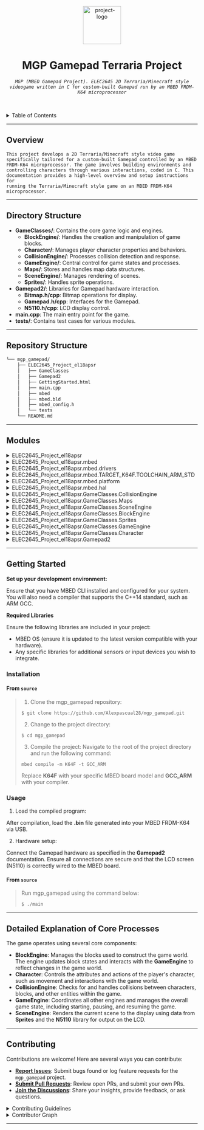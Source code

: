 <p align="center">
  <img src="https://www.svgrepo.com/show/302089/cube-3d.svg" width="100" alt="project-logo">
</p>
<p align="center">
    <h1 align="center">MGP Gamepad Terraria Project</h1>
</p>
<p align="center">
    <em><code>MGP (MBED Gamepad Project). ELEC2645 2D Terraria/Minecraft style videogame written in C for custom-built Gamepad run by an MBED FRDM-K64 microprocessor</code></em>
</p>

<br><!-- TABLE OF CONTENTS -->
<details>
  <summary>Table of Contents</summary><br>

- [ Overview](#-overview)
- [ Directory Structure](#directory-structure)
- [ Repository Structure](#repository-structure)
- [ Modules](#-modules)
- [ Getting Started](#-getting-started)
  - [ Installation](#-installation)
  - [ Usage](#-usage)
  - [ Tests](#-tests)
- [ Project Roadmap](#-project-roadmap)
- [ Contributing](#-contributing)
- [ License](#-license)
- [ Acknowledgments](#-acknowledgments)
</details>
<hr>

##  Overview

<code>This project develops a 2D Terraria/Minecraft style video game specifically tailored for a custom-built Gamepad controlled by an MBED FRDM-K64 microprocessor. The game involves building environments and controlling characters through various interactions, coded in C. This documentation provides a high-level overview and setup instructions for running the Terraria/Minecraft style game on an MBED FRDM-K64 microprocessor. </code>

---

##  Directory Structure

* **GameClasses/**: Contains the core game logic and engines.
   * **BlockEngine/**: Handles the creation and manipulation of game blocks.
   * **Character/**: Manages player character properties and behaviors.
   * **CollisionEngine/**: Processes collision detection and response.
   * **GameEngine/**: Central control for game states and processes.
   * **Maps/**: Stores and handles map data structures.
   * **SceneEngine/**: Manages rendering of scenes.
   * **Sprites/**: Handles sprite operations.
* **Gamepad2/**: Libraries for Gamepad hardware interaction.
   * **Bitmap.h/cpp**: Bitmap operations for display.
   * **Gamepad.h/cpp**: Interfaces for the Gamepad.
   * **N5110.h/cpp**: LCD display control.
* **main.cpp**: The main entry point for the game.
* **tests/**: Contains test cases for various modules.

---

##  Repository Structure

```sh
└── mgp_gamepad/
    ├── ELEC2645_Project_el18apsr
    │   ├── GameClasses
    │   ├── Gamepad2
    │   ├── GettingStarted.html
    │   ├── main.cpp
    │   ├── mbed
    │   ├── mbed.bld
    │   ├── mbed_config.h
    │   └── tests
    └── README.md
```

---

##  Modules

<details closed><summary>ELEC2645_Project_el18apsr</summary>

| File                                                                                                                              | Summary                         |
| ---                                                                                                                               | ---                             |
| [main.cpp](https://github.com/Alexpascual28/mgp_gamepad.git/blob/master/ELEC2645_Project_el18apsr/main.cpp)                       | <code>► INSERT-TEXT-HERE</code> |
| [mbed.bld](https://github.com/Alexpascual28/mgp_gamepad.git/blob/master/ELEC2645_Project_el18apsr/mbed.bld)                       | <code>► INSERT-TEXT-HERE</code> |
| [mbed_config.h](https://github.com/Alexpascual28/mgp_gamepad.git/blob/master/ELEC2645_Project_el18apsr/mbed_config.h)             | <code>► INSERT-TEXT-HERE</code> |
| [GettingStarted.html](https://github.com/Alexpascual28/mgp_gamepad.git/blob/master/ELEC2645_Project_el18apsr/GettingStarted.html) | <code>► INSERT-TEXT-HERE</code> |

</details>

<details closed><summary>ELEC2645_Project_el18apsr.mbed</summary>

| File                                                                                                                     | Summary                         |
| ---                                                                                                                      | ---                             |
| [mbed.h](https://github.com/Alexpascual28/mgp_gamepad.git/blob/master/ELEC2645_Project_el18apsr/mbed/mbed.h)             | <code>► INSERT-TEXT-HERE</code> |
| [targets.json](https://github.com/Alexpascual28/mgp_gamepad.git/blob/master/ELEC2645_Project_el18apsr/mbed/targets.json) | <code>► INSERT-TEXT-HERE</code> |

</details>

<details closed><summary>ELEC2645_Project_el18apsr.mbed.drivers</summary>

| File                                                                                                                                         | Summary                         |
| ---                                                                                                                                          | ---                             |
| [SerialWireOutput.h](https://github.com/Alexpascual28/mgp_gamepad.git/blob/master/ELEC2645_Project_el18apsr/mbed/drivers/SerialWireOutput.h) | <code>► INSERT-TEXT-HERE</code> |
| [DigitalInOut.h](https://github.com/Alexpascual28/mgp_gamepad.git/blob/master/ELEC2645_Project_el18apsr/mbed/drivers/DigitalInOut.h)         | <code>► INSERT-TEXT-HERE</code> |
| [LowPowerTimer.h](https://github.com/Alexpascual28/mgp_gamepad.git/blob/master/ELEC2645_Project_el18apsr/mbed/drivers/LowPowerTimer.h)       | <code>► INSERT-TEXT-HERE</code> |
| [BusIn.h](https://github.com/Alexpascual28/mgp_gamepad.git/blob/master/ELEC2645_Project_el18apsr/mbed/drivers/BusIn.h)                       | <code>► INSERT-TEXT-HERE</code> |
| [I2CSlave.h](https://github.com/Alexpascual28/mgp_gamepad.git/blob/master/ELEC2645_Project_el18apsr/mbed/drivers/I2CSlave.h)                 | <code>► INSERT-TEXT-HERE</code> |
| [DigitalIn.h](https://github.com/Alexpascual28/mgp_gamepad.git/blob/master/ELEC2645_Project_el18apsr/mbed/drivers/DigitalIn.h)               | <code>► INSERT-TEXT-HERE</code> |
| [PwmOut.h](https://github.com/Alexpascual28/mgp_gamepad.git/blob/master/ELEC2645_Project_el18apsr/mbed/drivers/PwmOut.h)                     | <code>► INSERT-TEXT-HERE</code> |
| [Ethernet.h](https://github.com/Alexpascual28/mgp_gamepad.git/blob/master/ELEC2645_Project_el18apsr/mbed/drivers/Ethernet.h)                 | <code>► INSERT-TEXT-HERE</code> |
| [InterruptManager.h](https://github.com/Alexpascual28/mgp_gamepad.git/blob/master/ELEC2645_Project_el18apsr/mbed/drivers/InterruptManager.h) | <code>► INSERT-TEXT-HERE</code> |
| [LowPowerTicker.h](https://github.com/Alexpascual28/mgp_gamepad.git/blob/master/ELEC2645_Project_el18apsr/mbed/drivers/LowPowerTicker.h)     | <code>► INSERT-TEXT-HERE</code> |
| [SerialBase.h](https://github.com/Alexpascual28/mgp_gamepad.git/blob/master/ELEC2645_Project_el18apsr/mbed/drivers/SerialBase.h)             | <code>► INSERT-TEXT-HERE</code> |
| [DigitalOut.h](https://github.com/Alexpascual28/mgp_gamepad.git/blob/master/ELEC2645_Project_el18apsr/mbed/drivers/DigitalOut.h)             | <code>► INSERT-TEXT-HERE</code> |
| [AnalogIn.h](https://github.com/Alexpascual28/mgp_gamepad.git/blob/master/ELEC2645_Project_el18apsr/mbed/drivers/AnalogIn.h)                 | <code>► INSERT-TEXT-HERE</code> |
| [PortOut.h](https://github.com/Alexpascual28/mgp_gamepad.git/blob/master/ELEC2645_Project_el18apsr/mbed/drivers/PortOut.h)                   | <code>► INSERT-TEXT-HERE</code> |
| [InterruptIn.h](https://github.com/Alexpascual28/mgp_gamepad.git/blob/master/ELEC2645_Project_el18apsr/mbed/drivers/InterruptIn.h)           | <code>► INSERT-TEXT-HERE</code> |
| [MbedCRC.h](https://github.com/Alexpascual28/mgp_gamepad.git/blob/master/ELEC2645_Project_el18apsr/mbed/drivers/MbedCRC.h)                   | <code>► INSERT-TEXT-HERE</code> |
| [PortInOut.h](https://github.com/Alexpascual28/mgp_gamepad.git/blob/master/ELEC2645_Project_el18apsr/mbed/drivers/PortInOut.h)               | <code>► INSERT-TEXT-HERE</code> |
| [UARTSerial.h](https://github.com/Alexpascual28/mgp_gamepad.git/blob/master/ELEC2645_Project_el18apsr/mbed/drivers/UARTSerial.h)             | <code>► INSERT-TEXT-HERE</code> |
| [LowPowerTimeout.h](https://github.com/Alexpascual28/mgp_gamepad.git/blob/master/ELEC2645_Project_el18apsr/mbed/drivers/LowPowerTimeout.h)   | <code>► INSERT-TEXT-HERE</code> |
| [SPI.h](https://github.com/Alexpascual28/mgp_gamepad.git/blob/master/ELEC2645_Project_el18apsr/mbed/drivers/SPI.h)                           | <code>► INSERT-TEXT-HERE</code> |
| [I2C.h](https://github.com/Alexpascual28/mgp_gamepad.git/blob/master/ELEC2645_Project_el18apsr/mbed/drivers/I2C.h)                           | <code>► INSERT-TEXT-HERE</code> |
| [QSPI.h](https://github.com/Alexpascual28/mgp_gamepad.git/blob/master/ELEC2645_Project_el18apsr/mbed/drivers/QSPI.h)                         | <code>► INSERT-TEXT-HERE</code> |
| [BusOut.h](https://github.com/Alexpascual28/mgp_gamepad.git/blob/master/ELEC2645_Project_el18apsr/mbed/drivers/BusOut.h)                     | <code>► INSERT-TEXT-HERE</code> |
| [SPISlave.h](https://github.com/Alexpascual28/mgp_gamepad.git/blob/master/ELEC2645_Project_el18apsr/mbed/drivers/SPISlave.h)                 | <code>► INSERT-TEXT-HERE</code> |
| [CAN.h](https://github.com/Alexpascual28/mgp_gamepad.git/blob/master/ELEC2645_Project_el18apsr/mbed/drivers/CAN.h)                           | <code>► INSERT-TEXT-HERE</code> |
| [Serial.h](https://github.com/Alexpascual28/mgp_gamepad.git/blob/master/ELEC2645_Project_el18apsr/mbed/drivers/Serial.h)                     | <code>► INSERT-TEXT-HERE</code> |
| [Timeout.h](https://github.com/Alexpascual28/mgp_gamepad.git/blob/master/ELEC2645_Project_el18apsr/mbed/drivers/Timeout.h)                   | <code>► INSERT-TEXT-HERE</code> |
| [Timer.h](https://github.com/Alexpascual28/mgp_gamepad.git/blob/master/ELEC2645_Project_el18apsr/mbed/drivers/Timer.h)                       | <code>► INSERT-TEXT-HERE</code> |
| [BusInOut.h](https://github.com/Alexpascual28/mgp_gamepad.git/blob/master/ELEC2645_Project_el18apsr/mbed/drivers/BusInOut.h)                 | <code>► INSERT-TEXT-HERE</code> |
| [TableCRC.h](https://github.com/Alexpascual28/mgp_gamepad.git/blob/master/ELEC2645_Project_el18apsr/mbed/drivers/TableCRC.h)                 | <code>► INSERT-TEXT-HERE</code> |
| [TimerEvent.h](https://github.com/Alexpascual28/mgp_gamepad.git/blob/master/ELEC2645_Project_el18apsr/mbed/drivers/TimerEvent.h)             | <code>► INSERT-TEXT-HERE</code> |
| [FlashIAP.h](https://github.com/Alexpascual28/mgp_gamepad.git/blob/master/ELEC2645_Project_el18apsr/mbed/drivers/FlashIAP.h)                 | <code>► INSERT-TEXT-HERE</code> |
| [AnalogOut.h](https://github.com/Alexpascual28/mgp_gamepad.git/blob/master/ELEC2645_Project_el18apsr/mbed/drivers/AnalogOut.h)               | <code>► INSERT-TEXT-HERE</code> |
| [PortIn.h](https://github.com/Alexpascual28/mgp_gamepad.git/blob/master/ELEC2645_Project_el18apsr/mbed/drivers/PortIn.h)                     | <code>► INSERT-TEXT-HERE</code> |
| [RawSerial.h](https://github.com/Alexpascual28/mgp_gamepad.git/blob/master/ELEC2645_Project_el18apsr/mbed/drivers/RawSerial.h)               | <code>► INSERT-TEXT-HERE</code> |
| [Ticker.h](https://github.com/Alexpascual28/mgp_gamepad.git/blob/master/ELEC2645_Project_el18apsr/mbed/drivers/Ticker.h)                     | <code>► INSERT-TEXT-HERE</code> |

</details>

<details closed><summary>ELEC2645_Project_el18apsr.mbed.TARGET_K64F.TOOLCHAIN_ARM_STD</summary>

| File                                                                                                                                                                               | Summary                         |
| ---                                                                                                                                                                                | ---                             |
| [fsl_sai.h](https://github.com/Alexpascual28/mgp_gamepad.git/blob/master/ELEC2645_Project_el18apsr/mbed/TARGET_K64F/TOOLCHAIN_ARM_STD/fsl_sai.h)                                   | <code>► INSERT-TEXT-HERE</code> |
| [fsl_edma.h](https://github.com/Alexpascual28/mgp_gamepad.git/blob/master/ELEC2645_Project_el18apsr/mbed/TARGET_K64F/TOOLCHAIN_ARM_STD/fsl_edma.h)                                 | <code>► INSERT-TEXT-HERE</code> |
| [dma_api_hal.h](https://github.com/Alexpascual28/mgp_gamepad.git/blob/master/ELEC2645_Project_el18apsr/mbed/TARGET_K64F/TOOLCHAIN_ARM_STD/dma_api_hal.h)                           | <code>► INSERT-TEXT-HERE</code> |
| [arm_math.h](https://github.com/Alexpascual28/mgp_gamepad.git/blob/master/ELEC2645_Project_el18apsr/mbed/TARGET_K64F/TOOLCHAIN_ARM_STD/arm_math.h)                                 | <code>► INSERT-TEXT-HERE</code> |
| [PeripheralPins.h](https://github.com/Alexpascual28/mgp_gamepad.git/blob/master/ELEC2645_Project_el18apsr/mbed/TARGET_K64F/TOOLCHAIN_ARM_STD/PeripheralPins.h)                     | <code>► INSERT-TEXT-HERE</code> |
| [core_armv8mbl.h](https://github.com/Alexpascual28/mgp_gamepad.git/blob/master/ELEC2645_Project_el18apsr/mbed/TARGET_K64F/TOOLCHAIN_ARM_STD/core_armv8mbl.h)                       | <code>► INSERT-TEXT-HERE</code> |
| [core_cm0.h](https://github.com/Alexpascual28/mgp_gamepad.git/blob/master/ELEC2645_Project_el18apsr/mbed/TARGET_K64F/TOOLCHAIN_ARM_STD/core_cm0.h)                                 | <code>► INSERT-TEXT-HERE</code> |
| [fsl_i2c.h](https://github.com/Alexpascual28/mgp_gamepad.git/blob/master/ELEC2645_Project_el18apsr/mbed/TARGET_K64F/TOOLCHAIN_ARM_STD/fsl_i2c.h)                                   | <code>► INSERT-TEXT-HERE</code> |
| [mbed_cmsis_conf.h](https://github.com/Alexpascual28/mgp_gamepad.git/blob/master/ELEC2645_Project_el18apsr/mbed/TARGET_K64F/TOOLCHAIN_ARM_STD/mbed_cmsis_conf.h)                   | <code>► INSERT-TEXT-HERE</code> |
| [fsl_enet.h](https://github.com/Alexpascual28/mgp_gamepad.git/blob/master/ELEC2645_Project_el18apsr/mbed/TARGET_K64F/TOOLCHAIN_ARM_STD/fsl_enet.h)                                 | <code>► INSERT-TEXT-HERE</code> |
| [PortNames.h](https://github.com/Alexpascual28/mgp_gamepad.git/blob/master/ELEC2645_Project_el18apsr/mbed/TARGET_K64F/TOOLCHAIN_ARM_STD/PortNames.h)                               | <code>► INSERT-TEXT-HERE</code> |
| [core_sc000.h](https://github.com/Alexpascual28/mgp_gamepad.git/blob/master/ELEC2645_Project_el18apsr/mbed/TARGET_K64F/TOOLCHAIN_ARM_STD/core_sc000.h)                             | <code>► INSERT-TEXT-HERE</code> |
| [fsl_llwu.h](https://github.com/Alexpascual28/mgp_gamepad.git/blob/master/ELEC2645_Project_el18apsr/mbed/TARGET_K64F/TOOLCHAIN_ARM_STD/fsl_llwu.h)                                 | <code>► INSERT-TEXT-HERE</code> |
| [fsl_flexcan.h](https://github.com/Alexpascual28/mgp_gamepad.git/blob/master/ELEC2645_Project_el18apsr/mbed/TARGET_K64F/TOOLCHAIN_ARM_STD/fsl_flexcan.h)                           | <code>► INSERT-TEXT-HERE</code> |
| [fsl_rcm.h](https://github.com/Alexpascual28/mgp_gamepad.git/blob/master/ELEC2645_Project_el18apsr/mbed/TARGET_K64F/TOOLCHAIN_ARM_STD/fsl_rcm.h)                                   | <code>► INSERT-TEXT-HERE</code> |
| [fsl_i2c_edma.h](https://github.com/Alexpascual28/mgp_gamepad.git/blob/master/ELEC2645_Project_el18apsr/mbed/TARGET_K64F/TOOLCHAIN_ARM_STD/fsl_i2c_edma.h)                         | <code>► INSERT-TEXT-HERE</code> |
| [core_sc300.h](https://github.com/Alexpascual28/mgp_gamepad.git/blob/master/ELEC2645_Project_el18apsr/mbed/TARGET_K64F/TOOLCHAIN_ARM_STD/core_sc300.h)                             | <code>► INSERT-TEXT-HERE</code> |
| [cmsis_compiler.h](https://github.com/Alexpascual28/mgp_gamepad.git/blob/master/ELEC2645_Project_el18apsr/mbed/TARGET_K64F/TOOLCHAIN_ARM_STD/cmsis_compiler.h)                     | <code>► INSERT-TEXT-HERE</code> |
| [fsl_dspi.h](https://github.com/Alexpascual28/mgp_gamepad.git/blob/master/ELEC2645_Project_el18apsr/mbed/TARGET_K64F/TOOLCHAIN_ARM_STD/fsl_dspi.h)                                 | <code>► INSERT-TEXT-HERE</code> |
| [fsl_device_registers.h](https://github.com/Alexpascual28/mgp_gamepad.git/blob/master/ELEC2645_Project_el18apsr/mbed/TARGET_K64F/TOOLCHAIN_ARM_STD/fsl_device_registers.h)         | <code>► INSERT-TEXT-HERE</code> |
| [fsl_pit.h](https://github.com/Alexpascual28/mgp_gamepad.git/blob/master/ELEC2645_Project_el18apsr/mbed/TARGET_K64F/TOOLCHAIN_ARM_STD/fsl_pit.h)                                   | <code>► INSERT-TEXT-HERE</code> |
| [cmsis_armcc.h](https://github.com/Alexpascual28/mgp_gamepad.git/blob/master/ELEC2645_Project_el18apsr/mbed/TARGET_K64F/TOOLCHAIN_ARM_STD/cmsis_armcc.h)                           | <code>► INSERT-TEXT-HERE</code> |
| [fsl_vref.h](https://github.com/Alexpascual28/mgp_gamepad.git/blob/master/ELEC2645_Project_el18apsr/mbed/TARGET_K64F/TOOLCHAIN_ARM_STD/fsl_vref.h)                                 | <code>► INSERT-TEXT-HERE</code> |
| [fsl_clock.h](https://github.com/Alexpascual28/mgp_gamepad.git/blob/master/ELEC2645_Project_el18apsr/mbed/TARGET_K64F/TOOLCHAIN_ARM_STD/fsl_clock.h)                               | <code>► INSERT-TEXT-HERE</code> |
| [fsl_sai_edma.h](https://github.com/Alexpascual28/mgp_gamepad.git/blob/master/ELEC2645_Project_el18apsr/mbed/TARGET_K64F/TOOLCHAIN_ARM_STD/fsl_sai_edma.h)                         | <code>► INSERT-TEXT-HERE</code> |
| [core_armv8mml.h](https://github.com/Alexpascual28/mgp_gamepad.git/blob/master/ELEC2645_Project_el18apsr/mbed/TARGET_K64F/TOOLCHAIN_ARM_STD/core_armv8mml.h)                       | <code>► INSERT-TEXT-HERE</code> |
| [fsl_cmp.h](https://github.com/Alexpascual28/mgp_gamepad.git/blob/master/ELEC2645_Project_el18apsr/mbed/TARGET_K64F/TOOLCHAIN_ARM_STD/fsl_cmp.h)                                   | <code>► INSERT-TEXT-HERE</code> |
| [device.h](https://github.com/Alexpascual28/mgp_gamepad.git/blob/master/ELEC2645_Project_el18apsr/mbed/TARGET_K64F/TOOLCHAIN_ARM_STD/device.h)                                     | <code>► INSERT-TEXT-HERE</code> |
| [mbed_lib.json](https://github.com/Alexpascual28/mgp_gamepad.git/blob/master/ELEC2645_Project_el18apsr/mbed/TARGET_K64F/TOOLCHAIN_ARM_STD/mbed_lib.json)                           | <code>► INSERT-TEXT-HERE</code> |
| [fsl_port.h](https://github.com/Alexpascual28/mgp_gamepad.git/blob/master/ELEC2645_Project_el18apsr/mbed/TARGET_K64F/TOOLCHAIN_ARM_STD/fsl_port.h)                                 | <code>► INSERT-TEXT-HERE</code> |
| [fsl_smc.h](https://github.com/Alexpascual28/mgp_gamepad.git/blob/master/ELEC2645_Project_el18apsr/mbed/TARGET_K64F/TOOLCHAIN_ARM_STD/fsl_smc.h)                                   | <code>► INSERT-TEXT-HERE</code> |
| [fsl_pmc.h](https://github.com/Alexpascual28/mgp_gamepad.git/blob/master/ELEC2645_Project_el18apsr/mbed/TARGET_K64F/TOOLCHAIN_ARM_STD/fsl_pmc.h)                                   | <code>► INSERT-TEXT-HERE</code> |
| [fsl_flash.h](https://github.com/Alexpascual28/mgp_gamepad.git/blob/master/ELEC2645_Project_el18apsr/mbed/TARGET_K64F/TOOLCHAIN_ARM_STD/fsl_flash.h)                               | <code>► INSERT-TEXT-HERE</code> |
| [fsl_sysmpu.h](https://github.com/Alexpascual28/mgp_gamepad.git/blob/master/ELEC2645_Project_el18apsr/mbed/TARGET_K64F/TOOLCHAIN_ARM_STD/fsl_sysmpu.h)                             | <code>► INSERT-TEXT-HERE</code> |
| [fsl_rnga.h](https://github.com/Alexpascual28/mgp_gamepad.git/blob/master/ELEC2645_Project_el18apsr/mbed/TARGET_K64F/TOOLCHAIN_ARM_STD/fsl_rnga.h)                                 | <code>► INSERT-TEXT-HERE</code> |
| [MK64F12.h](https://github.com/Alexpascual28/mgp_gamepad.git/blob/master/ELEC2645_Project_el18apsr/mbed/TARGET_K64F/TOOLCHAIN_ARM_STD/MK64F12.h)                                   | <code>► INSERT-TEXT-HERE</code> |
| [core_cm0plus.h](https://github.com/Alexpascual28/mgp_gamepad.git/blob/master/ELEC2645_Project_el18apsr/mbed/TARGET_K64F/TOOLCHAIN_ARM_STD/core_cm0plus.h)                         | <code>► INSERT-TEXT-HERE</code> |
| [core_cm3.h](https://github.com/Alexpascual28/mgp_gamepad.git/blob/master/ELEC2645_Project_el18apsr/mbed/TARGET_K64F/TOOLCHAIN_ARM_STD/core_cm3.h)                                 | <code>► INSERT-TEXT-HERE</code> |
| [fsl_lptmr.h](https://github.com/Alexpascual28/mgp_gamepad.git/blob/master/ELEC2645_Project_el18apsr/mbed/TARGET_K64F/TOOLCHAIN_ARM_STD/fsl_lptmr.h)                               | <code>► INSERT-TEXT-HERE</code> |
| [cmsis_gcc.h](https://github.com/Alexpascual28/mgp_gamepad.git/blob/master/ELEC2645_Project_el18apsr/mbed/TARGET_K64F/TOOLCHAIN_ARM_STD/cmsis_gcc.h)                               | <code>► INSERT-TEXT-HERE</code> |
| [cmsis_armclang.h](https://github.com/Alexpascual28/mgp_gamepad.git/blob/master/ELEC2645_Project_el18apsr/mbed/TARGET_K64F/TOOLCHAIN_ARM_STD/cmsis_armclang.h)                     | <code>► INSERT-TEXT-HERE</code> |
| [fsl_ftm.h](https://github.com/Alexpascual28/mgp_gamepad.git/blob/master/ELEC2645_Project_el18apsr/mbed/TARGET_K64F/TOOLCHAIN_ARM_STD/fsl_ftm.h)                                   | <code>► INSERT-TEXT-HERE</code> |
| [fsl_rtc.h](https://github.com/Alexpascual28/mgp_gamepad.git/blob/master/ELEC2645_Project_el18apsr/mbed/TARGET_K64F/TOOLCHAIN_ARM_STD/fsl_rtc.h)                                   | <code>► INSERT-TEXT-HERE</code> |
| [dma_reqs.h](https://github.com/Alexpascual28/mgp_gamepad.git/blob/master/ELEC2645_Project_el18apsr/mbed/TARGET_K64F/TOOLCHAIN_ARM_STD/dma_reqs.h)                                 | <code>► INSERT-TEXT-HERE</code> |
| [crc.h](https://github.com/Alexpascual28/mgp_gamepad.git/blob/master/ELEC2645_Project_el18apsr/mbed/TARGET_K64F/TOOLCHAIN_ARM_STD/crc.h)                                           | <code>► INSERT-TEXT-HERE</code> |
| [fsl_dspi_edma.h](https://github.com/Alexpascual28/mgp_gamepad.git/blob/master/ELEC2645_Project_el18apsr/mbed/TARGET_K64F/TOOLCHAIN_ARM_STD/fsl_dspi_edma.h)                       | <code>► INSERT-TEXT-HERE</code> |
| [MK64F12_features.h](https://github.com/Alexpascual28/mgp_gamepad.git/blob/master/ELEC2645_Project_el18apsr/mbed/TARGET_K64F/TOOLCHAIN_ARM_STD/MK64F12_features.h)                 | <code>► INSERT-TEXT-HERE</code> |
| [PinNames.h](https://github.com/Alexpascual28/mgp_gamepad.git/blob/master/ELEC2645_Project_el18apsr/mbed/TARGET_K64F/TOOLCHAIN_ARM_STD/PinNames.h)                                 | <code>► INSERT-TEXT-HERE</code> |
| [fsl_uart.h](https://github.com/Alexpascual28/mgp_gamepad.git/blob/master/ELEC2645_Project_el18apsr/mbed/TARGET_K64F/TOOLCHAIN_ARM_STD/fsl_uart.h)                                 | <code>► INSERT-TEXT-HERE</code> |
| [cmsis_version.h](https://github.com/Alexpascual28/mgp_gamepad.git/blob/master/ELEC2645_Project_el18apsr/mbed/TARGET_K64F/TOOLCHAIN_ARM_STD/cmsis_version.h)                       | <code>► INSERT-TEXT-HERE</code> |
| [RTE_Components.h](https://github.com/Alexpascual28/mgp_gamepad.git/blob/master/ELEC2645_Project_el18apsr/mbed/TARGET_K64F/TOOLCHAIN_ARM_STD/RTE_Components.h)                     | <code>► INSERT-TEXT-HERE</code> |
| [mpu_armv8.h](https://github.com/Alexpascual28/mgp_gamepad.git/blob/master/ELEC2645_Project_el18apsr/mbed/TARGET_K64F/TOOLCHAIN_ARM_STD/mpu_armv8.h)                               | <code>► INSERT-TEXT-HERE</code> |
| [fsl_sdhc.h](https://github.com/Alexpascual28/mgp_gamepad.git/blob/master/ELEC2645_Project_el18apsr/mbed/TARGET_K64F/TOOLCHAIN_ARM_STD/fsl_sdhc.h)                                 | <code>► INSERT-TEXT-HERE</code> |
| [system_MK64F12.h](https://github.com/Alexpascual28/mgp_gamepad.git/blob/master/ELEC2645_Project_el18apsr/mbed/TARGET_K64F/TOOLCHAIN_ARM_STD/system_MK64F12.h)                     | <code>► INSERT-TEXT-HERE</code> |
| [cmsis.h](https://github.com/Alexpascual28/mgp_gamepad.git/blob/master/ELEC2645_Project_el18apsr/mbed/TARGET_K64F/TOOLCHAIN_ARM_STD/cmsis.h)                                       | <code>► INSERT-TEXT-HERE</code> |
| [core_cm23.h](https://github.com/Alexpascual28/mgp_gamepad.git/blob/master/ELEC2645_Project_el18apsr/mbed/TARGET_K64F/TOOLCHAIN_ARM_STD/core_cm23.h)                               | <code>► INSERT-TEXT-HERE</code> |
| [fsl_pdb.h](https://github.com/Alexpascual28/mgp_gamepad.git/blob/master/ELEC2645_Project_el18apsr/mbed/TARGET_K64F/TOOLCHAIN_ARM_STD/fsl_pdb.h)                                   | <code>► INSERT-TEXT-HERE</code> |
| [fsl_common.h](https://github.com/Alexpascual28/mgp_gamepad.git/blob/master/ELEC2645_Project_el18apsr/mbed/TARGET_K64F/TOOLCHAIN_ARM_STD/fsl_common.h)                             | <code>► INSERT-TEXT-HERE</code> |
| [objects.h](https://github.com/Alexpascual28/mgp_gamepad.git/blob/master/ELEC2645_Project_el18apsr/mbed/TARGET_K64F/TOOLCHAIN_ARM_STD/objects.h)                                   | <code>► INSERT-TEXT-HERE</code> |
| [PeripheralNames.h](https://github.com/Alexpascual28/mgp_gamepad.git/blob/master/ELEC2645_Project_el18apsr/mbed/TARGET_K64F/TOOLCHAIN_ARM_STD/PeripheralNames.h)                   | <code>► INSERT-TEXT-HERE</code> |
| [core_cm1.h](https://github.com/Alexpascual28/mgp_gamepad.git/blob/master/ELEC2645_Project_el18apsr/mbed/TARGET_K64F/TOOLCHAIN_ARM_STD/core_cm1.h)                                 | <code>► INSERT-TEXT-HERE</code> |
| [core_cm7.h](https://github.com/Alexpascual28/mgp_gamepad.git/blob/master/ELEC2645_Project_el18apsr/mbed/TARGET_K64F/TOOLCHAIN_ARM_STD/core_cm7.h)                                 | <code>► INSERT-TEXT-HERE</code> |
| [fsl_dmamux.h](https://github.com/Alexpascual28/mgp_gamepad.git/blob/master/ELEC2645_Project_el18apsr/mbed/TARGET_K64F/TOOLCHAIN_ARM_STD/fsl_dmamux.h)                             | <code>► INSERT-TEXT-HERE</code> |
| [fsl_adc16.h](https://github.com/Alexpascual28/mgp_gamepad.git/blob/master/ELEC2645_Project_el18apsr/mbed/TARGET_K64F/TOOLCHAIN_ARM_STD/fsl_adc16.h)                               | <code>► INSERT-TEXT-HERE</code> |
| [fsl_sim.h](https://github.com/Alexpascual28/mgp_gamepad.git/blob/master/ELEC2645_Project_el18apsr/mbed/TARGET_K64F/TOOLCHAIN_ARM_STD/fsl_sim.h)                                   | <code>► INSERT-TEXT-HERE</code> |
| [mbed_rtx.h](https://github.com/Alexpascual28/mgp_gamepad.git/blob/master/ELEC2645_Project_el18apsr/mbed/TARGET_K64F/TOOLCHAIN_ARM_STD/mbed_rtx.h)                                 | <code>► INSERT-TEXT-HERE</code> |
| [core_cm33.h](https://github.com/Alexpascual28/mgp_gamepad.git/blob/master/ELEC2645_Project_el18apsr/mbed/TARGET_K64F/TOOLCHAIN_ARM_STD/core_cm33.h)                               | <code>► INSERT-TEXT-HERE</code> |
| [gpio_object.h](https://github.com/Alexpascual28/mgp_gamepad.git/blob/master/ELEC2645_Project_el18apsr/mbed/TARGET_K64F/TOOLCHAIN_ARM_STD/gpio_object.h)                           | <code>► INSERT-TEXT-HERE</code> |
| [core_cm4.h](https://github.com/Alexpascual28/mgp_gamepad.git/blob/master/ELEC2645_Project_el18apsr/mbed/TARGET_K64F/TOOLCHAIN_ARM_STD/core_cm4.h)                                 | <code>► INSERT-TEXT-HERE</code> |
| [fsl_uart_edma.h](https://github.com/Alexpascual28/mgp_gamepad.git/blob/master/ELEC2645_Project_el18apsr/mbed/TARGET_K64F/TOOLCHAIN_ARM_STD/fsl_uart_edma.h)                       | <code>► INSERT-TEXT-HERE</code> |
| [fsl_crc.h](https://github.com/Alexpascual28/mgp_gamepad.git/blob/master/ELEC2645_Project_el18apsr/mbed/TARGET_K64F/TOOLCHAIN_ARM_STD/fsl_crc.h)                                   | <code>► INSERT-TEXT-HERE</code> |
| [fsl_clock_config.h](https://github.com/Alexpascual28/mgp_gamepad.git/blob/master/ELEC2645_Project_el18apsr/mbed/TARGET_K64F/TOOLCHAIN_ARM_STD/fsl_clock_config.h)                 | <code>► INSERT-TEXT-HERE</code> |
| [fsl_cmt.h](https://github.com/Alexpascual28/mgp_gamepad.git/blob/master/ELEC2645_Project_el18apsr/mbed/TARGET_K64F/TOOLCHAIN_ARM_STD/fsl_cmt.h)                                   | <code>► INSERT-TEXT-HERE</code> |
| [fsl_flexbus.h](https://github.com/Alexpascual28/mgp_gamepad.git/blob/master/ELEC2645_Project_el18apsr/mbed/TARGET_K64F/TOOLCHAIN_ARM_STD/fsl_flexbus.h)                           | <code>► INSERT-TEXT-HERE</code> |
| [fsl_gpio.h](https://github.com/Alexpascual28/mgp_gamepad.git/blob/master/ELEC2645_Project_el18apsr/mbed/TARGET_K64F/TOOLCHAIN_ARM_STD/fsl_gpio.h)                                 | <code>► INSERT-TEXT-HERE</code> |
| [cmsis_nvic.h](https://github.com/Alexpascual28/mgp_gamepad.git/blob/master/ELEC2645_Project_el18apsr/mbed/TARGET_K64F/TOOLCHAIN_ARM_STD/cmsis_nvic.h)                             | <code>► INSERT-TEXT-HERE</code> |
| [peripheral_clock_defines.h](https://github.com/Alexpascual28/mgp_gamepad.git/blob/master/ELEC2645_Project_el18apsr/mbed/TARGET_K64F/TOOLCHAIN_ARM_STD/peripheral_clock_defines.h) | <code>► INSERT-TEXT-HERE</code> |
| [fsl_dac.h](https://github.com/Alexpascual28/mgp_gamepad.git/blob/master/ELEC2645_Project_el18apsr/mbed/TARGET_K64F/TOOLCHAIN_ARM_STD/fsl_dac.h)                                   | <code>► INSERT-TEXT-HERE</code> |
| [fsl_wdog.h](https://github.com/Alexpascual28/mgp_gamepad.git/blob/master/ELEC2645_Project_el18apsr/mbed/TARGET_K64F/TOOLCHAIN_ARM_STD/fsl_wdog.h)                                 | <code>► INSERT-TEXT-HERE</code> |
| [fsl_phy.h](https://github.com/Alexpascual28/mgp_gamepad.git/blob/master/ELEC2645_Project_el18apsr/mbed/TARGET_K64F/TOOLCHAIN_ARM_STD/fsl_phy.h)                                   | <code>► INSERT-TEXT-HERE</code> |
| [mpu_armv7.h](https://github.com/Alexpascual28/mgp_gamepad.git/blob/master/ELEC2645_Project_el18apsr/mbed/TARGET_K64F/TOOLCHAIN_ARM_STD/mpu_armv7.h)                               | <code>► INSERT-TEXT-HERE</code> |
| [MK64FN1M0xxx12.sct](https://github.com/Alexpascual28/mgp_gamepad.git/blob/master/ELEC2645_Project_el18apsr/mbed/TARGET_K64F/TOOLCHAIN_ARM_STD/MK64FN1M0xxx12.sct)                 | <code>► INSERT-TEXT-HERE</code> |
| [cmsis_iccarm.h](https://github.com/Alexpascual28/mgp_gamepad.git/blob/master/ELEC2645_Project_el18apsr/mbed/TARGET_K64F/TOOLCHAIN_ARM_STD/cmsis_iccarm.h)                         | <code>► INSERT-TEXT-HERE</code> |
| [fsl_ewm.h](https://github.com/Alexpascual28/mgp_gamepad.git/blob/master/ELEC2645_Project_el18apsr/mbed/TARGET_K64F/TOOLCHAIN_ARM_STD/fsl_ewm.h)                                   | <code>► INSERT-TEXT-HERE</code> |
| [tz_context.h](https://github.com/Alexpascual28/mgp_gamepad.git/blob/master/ELEC2645_Project_el18apsr/mbed/TARGET_K64F/TOOLCHAIN_ARM_STD/tz_context.h)                             | <code>► INSERT-TEXT-HERE</code> |

</details>

<details closed><summary>ELEC2645_Project_el18apsr.mbed.platform</summary>

| File                                                                                                                                                | Summary                         |
| ---                                                                                                                                                 | ---                             |
| [mbed_version.h](https://github.com/Alexpascual28/mgp_gamepad.git/blob/master/ELEC2645_Project_el18apsr/mbed/platform/mbed_version.h)               | <code>► INSERT-TEXT-HERE</code> |
| [mbed_mem_trace.h](https://github.com/Alexpascual28/mgp_gamepad.git/blob/master/ELEC2645_Project_el18apsr/mbed/platform/mbed_mem_trace.h)           | <code>► INSERT-TEXT-HERE</code> |
| [wait_api.h](https://github.com/Alexpascual28/mgp_gamepad.git/blob/master/ELEC2645_Project_el18apsr/mbed/platform/wait_api.h)                       | <code>► INSERT-TEXT-HERE</code> |
| [mbed_error.h](https://github.com/Alexpascual28/mgp_gamepad.git/blob/master/ELEC2645_Project_el18apsr/mbed/platform/mbed_error.h)                   | <code>► INSERT-TEXT-HERE</code> |
| [FunctionPointer.h](https://github.com/Alexpascual28/mgp_gamepad.git/blob/master/ELEC2645_Project_el18apsr/mbed/platform/FunctionPointer.h)         | <code>► INSERT-TEXT-HERE</code> |
| [FileLike.h](https://github.com/Alexpascual28/mgp_gamepad.git/blob/master/ELEC2645_Project_el18apsr/mbed/platform/FileLike.h)                       | <code>► INSERT-TEXT-HERE</code> |
| [FilePath.h](https://github.com/Alexpascual28/mgp_gamepad.git/blob/master/ELEC2645_Project_el18apsr/mbed/platform/FilePath.h)                       | <code>► INSERT-TEXT-HERE</code> |
| [mbed_stats.h](https://github.com/Alexpascual28/mgp_gamepad.git/blob/master/ELEC2645_Project_el18apsr/mbed/platform/mbed_stats.h)                   | <code>► INSERT-TEXT-HERE</code> |
| [NonCopyable.h](https://github.com/Alexpascual28/mgp_gamepad.git/blob/master/ELEC2645_Project_el18apsr/mbed/platform/NonCopyable.h)                 | <code>► INSERT-TEXT-HERE</code> |
| [LocalFileSystem.h](https://github.com/Alexpascual28/mgp_gamepad.git/blob/master/ELEC2645_Project_el18apsr/mbed/platform/LocalFileSystem.h)         | <code>► INSERT-TEXT-HERE</code> |
| [CriticalSectionLock.h](https://github.com/Alexpascual28/mgp_gamepad.git/blob/master/ELEC2645_Project_el18apsr/mbed/platform/CriticalSectionLock.h) | <code>► INSERT-TEXT-HERE</code> |
| [mbed_assert.h](https://github.com/Alexpascual28/mgp_gamepad.git/blob/master/ELEC2645_Project_el18apsr/mbed/platform/mbed_assert.h)                 | <code>► INSERT-TEXT-HERE</code> |
| [semihost_api.h](https://github.com/Alexpascual28/mgp_gamepad.git/blob/master/ELEC2645_Project_el18apsr/mbed/platform/semihost_api.h)               | <code>► INSERT-TEXT-HERE</code> |
| [mbed_critical.h](https://github.com/Alexpascual28/mgp_gamepad.git/blob/master/ELEC2645_Project_el18apsr/mbed/platform/mbed_critical.h)             | <code>► INSERT-TEXT-HERE</code> |
| [critical.h](https://github.com/Alexpascual28/mgp_gamepad.git/blob/master/ELEC2645_Project_el18apsr/mbed/platform/critical.h)                       | <code>► INSERT-TEXT-HERE</code> |
| [FileSystemHandle.h](https://github.com/Alexpascual28/mgp_gamepad.git/blob/master/ELEC2645_Project_el18apsr/mbed/platform/FileSystemHandle.h)       | <code>► INSERT-TEXT-HERE</code> |
| [mbed_wait_api.h](https://github.com/Alexpascual28/mgp_gamepad.git/blob/master/ELEC2645_Project_el18apsr/mbed/platform/mbed_wait_api.h)             | <code>► INSERT-TEXT-HERE</code> |
| [ScopedLock.h](https://github.com/Alexpascual28/mgp_gamepad.git/blob/master/ELEC2645_Project_el18apsr/mbed/platform/ScopedLock.h)                   | <code>► INSERT-TEXT-HERE</code> |
| [mbed_rtc_time.h](https://github.com/Alexpascual28/mgp_gamepad.git/blob/master/ELEC2645_Project_el18apsr/mbed/platform/mbed_rtc_time.h)             | <code>► INSERT-TEXT-HERE</code> |
| [PlatformMutex.h](https://github.com/Alexpascual28/mgp_gamepad.git/blob/master/ELEC2645_Project_el18apsr/mbed/platform/PlatformMutex.h)             | <code>► INSERT-TEXT-HERE</code> |
| [CircularBuffer.h](https://github.com/Alexpascual28/mgp_gamepad.git/blob/master/ELEC2645_Project_el18apsr/mbed/platform/CircularBuffer.h)           | <code>► INSERT-TEXT-HERE</code> |
| [mbed_poll.h](https://github.com/Alexpascual28/mgp_gamepad.git/blob/master/ELEC2645_Project_el18apsr/mbed/platform/mbed_poll.h)                     | <code>► INSERT-TEXT-HERE</code> |
| [toolchain.h](https://github.com/Alexpascual28/mgp_gamepad.git/blob/master/ELEC2645_Project_el18apsr/mbed/platform/toolchain.h)                     | <code>► INSERT-TEXT-HERE</code> |
| [Transaction.h](https://github.com/Alexpascual28/mgp_gamepad.git/blob/master/ELEC2645_Project_el18apsr/mbed/platform/Transaction.h)                 | <code>► INSERT-TEXT-HERE</code> |
| [mbed_toolchain.h](https://github.com/Alexpascual28/mgp_gamepad.git/blob/master/ELEC2645_Project_el18apsr/mbed/platform/mbed_toolchain.h)           | <code>► INSERT-TEXT-HERE</code> |
| [platform.h](https://github.com/Alexpascual28/mgp_gamepad.git/blob/master/ELEC2645_Project_el18apsr/mbed/platform/platform.h)                       | <code>► INSERT-TEXT-HERE</code> |
| [Callback.h](https://github.com/Alexpascual28/mgp_gamepad.git/blob/master/ELEC2645_Project_el18apsr/mbed/platform/Callback.h)                       | <code>► INSERT-TEXT-HERE</code> |
| [mbed_mktime.h](https://github.com/Alexpascual28/mgp_gamepad.git/blob/master/ELEC2645_Project_el18apsr/mbed/platform/mbed_mktime.h)                 | <code>► INSERT-TEXT-HERE</code> |
| [mbed_preprocessor.h](https://github.com/Alexpascual28/mgp_gamepad.git/blob/master/ELEC2645_Project_el18apsr/mbed/platform/mbed_preprocessor.h)     | <code>► INSERT-TEXT-HERE</code> |
| [mbed_semihost_api.h](https://github.com/Alexpascual28/mgp_gamepad.git/blob/master/ELEC2645_Project_el18apsr/mbed/platform/mbed_semihost_api.h)     | <code>► INSERT-TEXT-HERE</code> |
| [Stream.h](https://github.com/Alexpascual28/mgp_gamepad.git/blob/master/ELEC2645_Project_el18apsr/mbed/platform/Stream.h)                           | <code>► INSERT-TEXT-HERE</code> |
| [SingletonPtr.h](https://github.com/Alexpascual28/mgp_gamepad.git/blob/master/ELEC2645_Project_el18apsr/mbed/platform/SingletonPtr.h)               | <code>► INSERT-TEXT-HERE</code> |
| [FileSystemLike.h](https://github.com/Alexpascual28/mgp_gamepad.git/blob/master/ELEC2645_Project_el18apsr/mbed/platform/FileSystemLike.h)           | <code>► INSERT-TEXT-HERE</code> |
| [DeepSleepLock.h](https://github.com/Alexpascual28/mgp_gamepad.git/blob/master/ELEC2645_Project_el18apsr/mbed/platform/DeepSleepLock.h)             | <code>► INSERT-TEXT-HERE</code> |
| [mbed_application.h](https://github.com/Alexpascual28/mgp_gamepad.git/blob/master/ELEC2645_Project_el18apsr/mbed/platform/mbed_application.h)       | <code>► INSERT-TEXT-HERE</code> |
| [mbed_debug.h](https://github.com/Alexpascual28/mgp_gamepad.git/blob/master/ELEC2645_Project_el18apsr/mbed/platform/mbed_debug.h)                   | <code>► INSERT-TEXT-HERE</code> |
| [mbed_error_hist.h](https://github.com/Alexpascual28/mgp_gamepad.git/blob/master/ELEC2645_Project_el18apsr/mbed/platform/mbed_error_hist.h)         | <code>► INSERT-TEXT-HERE</code> |
| [CThunk.h](https://github.com/Alexpascual28/mgp_gamepad.git/blob/master/ELEC2645_Project_el18apsr/mbed/platform/CThunk.h)                           | <code>► INSERT-TEXT-HERE</code> |
| [sleep.h](https://github.com/Alexpascual28/mgp_gamepad.git/blob/master/ELEC2645_Project_el18apsr/mbed/platform/sleep.h)                             | <code>► INSERT-TEXT-HERE</code> |
| [FileBase.h](https://github.com/Alexpascual28/mgp_gamepad.git/blob/master/ELEC2645_Project_el18apsr/mbed/platform/FileBase.h)                       | <code>► INSERT-TEXT-HERE</code> |
| [rtc_time.h](https://github.com/Alexpascual28/mgp_gamepad.git/blob/master/ELEC2645_Project_el18apsr/mbed/platform/rtc_time.h)                       | <code>► INSERT-TEXT-HERE</code> |
| [mbed_power_mgmt.h](https://github.com/Alexpascual28/mgp_gamepad.git/blob/master/ELEC2645_Project_el18apsr/mbed/platform/mbed_power_mgmt.h)         | <code>► INSERT-TEXT-HERE</code> |
| [Span.h](https://github.com/Alexpascual28/mgp_gamepad.git/blob/master/ELEC2645_Project_el18apsr/mbed/platform/Span.h)                               | <code>► INSERT-TEXT-HERE</code> |
| [SharedPtr.h](https://github.com/Alexpascual28/mgp_gamepad.git/blob/master/ELEC2645_Project_el18apsr/mbed/platform/SharedPtr.h)                     | <code>► INSERT-TEXT-HERE</code> |
| [mbed_sleep.h](https://github.com/Alexpascual28/mgp_gamepad.git/blob/master/ELEC2645_Project_el18apsr/mbed/platform/mbed_sleep.h)                   | <code>► INSERT-TEXT-HERE</code> |
| [DirHandle.h](https://github.com/Alexpascual28/mgp_gamepad.git/blob/master/ELEC2645_Project_el18apsr/mbed/platform/DirHandle.h)                     | <code>► INSERT-TEXT-HERE</code> |
| [mbed_retarget.h](https://github.com/Alexpascual28/mgp_gamepad.git/blob/master/ELEC2645_Project_el18apsr/mbed/platform/mbed_retarget.h)             | <code>► INSERT-TEXT-HERE</code> |
| [mbed_interface.h](https://github.com/Alexpascual28/mgp_gamepad.git/blob/master/ELEC2645_Project_el18apsr/mbed/platform/mbed_interface.h)           | <code>► INSERT-TEXT-HERE</code> |
| [CallChain.h](https://github.com/Alexpascual28/mgp_gamepad.git/blob/master/ELEC2645_Project_el18apsr/mbed/platform/CallChain.h)                     | <code>► INSERT-TEXT-HERE</code> |
| [ATCmdParser.h](https://github.com/Alexpascual28/mgp_gamepad.git/blob/master/ELEC2645_Project_el18apsr/mbed/platform/ATCmdParser.h)                 | <code>► INSERT-TEXT-HERE</code> |
| [FileHandle.h](https://github.com/Alexpascual28/mgp_gamepad.git/blob/master/ELEC2645_Project_el18apsr/mbed/platform/FileHandle.h)                   | <code>► INSERT-TEXT-HERE</code> |

</details>

<details closed><summary>ELEC2645_Project_el18apsr.mbed.hal</summary>

| File                                                                                                                                                 | Summary                         |
| ---                                                                                                                                                  | ---                             |
| [gpio_api.h](https://github.com/Alexpascual28/mgp_gamepad.git/blob/master/ELEC2645_Project_el18apsr/mbed/hal/gpio_api.h)                             | <code>► INSERT-TEXT-HERE</code> |
| [LowPowerTickerWrapper.h](https://github.com/Alexpascual28/mgp_gamepad.git/blob/master/ELEC2645_Project_el18apsr/mbed/hal/LowPowerTickerWrapper.h)   | <code>► INSERT-TEXT-HERE</code> |
| [analogout_api.h](https://github.com/Alexpascual28/mgp_gamepad.git/blob/master/ELEC2645_Project_el18apsr/mbed/hal/analogout_api.h)                   | <code>► INSERT-TEXT-HERE</code> |
| [pinmap.h](https://github.com/Alexpascual28/mgp_gamepad.git/blob/master/ELEC2645_Project_el18apsr/mbed/hal/pinmap.h)                                 | <code>► INSERT-TEXT-HERE</code> |
| [us_ticker_api.h](https://github.com/Alexpascual28/mgp_gamepad.git/blob/master/ELEC2645_Project_el18apsr/mbed/hal/us_ticker_api.h)                   | <code>► INSERT-TEXT-HERE</code> |
| [can_helper.h](https://github.com/Alexpascual28/mgp_gamepad.git/blob/master/ELEC2645_Project_el18apsr/mbed/hal/can_helper.h)                         | <code>► INSERT-TEXT-HERE</code> |
| [crc_api.h](https://github.com/Alexpascual28/mgp_gamepad.git/blob/master/ELEC2645_Project_el18apsr/mbed/hal/crc_api.h)                               | <code>► INSERT-TEXT-HERE</code> |
| [flash_api.h](https://github.com/Alexpascual28/mgp_gamepad.git/blob/master/ELEC2645_Project_el18apsr/mbed/hal/flash_api.h)                           | <code>► INSERT-TEXT-HERE</code> |
| [buffer.h](https://github.com/Alexpascual28/mgp_gamepad.git/blob/master/ELEC2645_Project_el18apsr/mbed/hal/buffer.h)                                 | <code>► INSERT-TEXT-HERE</code> |
| [flash_data.h](https://github.com/Alexpascual28/mgp_gamepad.git/blob/master/ELEC2645_Project_el18apsr/mbed/hal/flash_data.h)                         | <code>► INSERT-TEXT-HERE</code> |
| [critical_section_api.h](https://github.com/Alexpascual28/mgp_gamepad.git/blob/master/ELEC2645_Project_el18apsr/mbed/hal/critical_section_api.h)     | <code>► INSERT-TEXT-HERE</code> |
| [ticker_api.h](https://github.com/Alexpascual28/mgp_gamepad.git/blob/master/ELEC2645_Project_el18apsr/mbed/hal/ticker_api.h)                         | <code>► INSERT-TEXT-HERE</code> |
| [port_api.h](https://github.com/Alexpascual28/mgp_gamepad.git/blob/master/ELEC2645_Project_el18apsr/mbed/hal/port_api.h)                             | <code>► INSERT-TEXT-HERE</code> |
| [lp_ticker_api.h](https://github.com/Alexpascual28/mgp_gamepad.git/blob/master/ELEC2645_Project_el18apsr/mbed/hal/lp_ticker_api.h)                   | <code>► INSERT-TEXT-HERE</code> |
| [serial_api.h](https://github.com/Alexpascual28/mgp_gamepad.git/blob/master/ELEC2645_Project_el18apsr/mbed/hal/serial_api.h)                         | <code>► INSERT-TEXT-HERE</code> |
| [rtc_api.h](https://github.com/Alexpascual28/mgp_gamepad.git/blob/master/ELEC2645_Project_el18apsr/mbed/hal/rtc_api.h)                               | <code>► INSERT-TEXT-HERE</code> |
| [i2c_api.h](https://github.com/Alexpascual28/mgp_gamepad.git/blob/master/ELEC2645_Project_el18apsr/mbed/hal/i2c_api.h)                               | <code>► INSERT-TEXT-HERE</code> |
| [ethernet_api.h](https://github.com/Alexpascual28/mgp_gamepad.git/blob/master/ELEC2645_Project_el18apsr/mbed/hal/ethernet_api.h)                     | <code>► INSERT-TEXT-HERE</code> |
| [itm_api.h](https://github.com/Alexpascual28/mgp_gamepad.git/blob/master/ELEC2645_Project_el18apsr/mbed/hal/itm_api.h)                               | <code>► INSERT-TEXT-HERE</code> |
| [dma_api.h](https://github.com/Alexpascual28/mgp_gamepad.git/blob/master/ELEC2645_Project_el18apsr/mbed/hal/dma_api.h)                               | <code>► INSERT-TEXT-HERE</code> |
| [Driver_Storage.h](https://github.com/Alexpascual28/mgp_gamepad.git/blob/master/ELEC2645_Project_el18apsr/mbed/hal/Driver_Storage.h)                 | <code>► INSERT-TEXT-HERE</code> |
| [mbed_lp_ticker_wrapper.h](https://github.com/Alexpascual28/mgp_gamepad.git/blob/master/ELEC2645_Project_el18apsr/mbed/hal/mbed_lp_ticker_wrapper.h) | <code>► INSERT-TEXT-HERE</code> |
| [sleep_api.h](https://github.com/Alexpascual28/mgp_gamepad.git/blob/master/ELEC2645_Project_el18apsr/mbed/hal/sleep_api.h)                           | <code>► INSERT-TEXT-HERE</code> |
| [can_api.h](https://github.com/Alexpascual28/mgp_gamepad.git/blob/master/ELEC2645_Project_el18apsr/mbed/hal/can_api.h)                               | <code>► INSERT-TEXT-HERE</code> |
| [analogin_api.h](https://github.com/Alexpascual28/mgp_gamepad.git/blob/master/ELEC2645_Project_el18apsr/mbed/hal/analogin_api.h)                     | <code>► INSERT-TEXT-HERE</code> |
| [pwmout_api.h](https://github.com/Alexpascual28/mgp_gamepad.git/blob/master/ELEC2645_Project_el18apsr/mbed/hal/pwmout_api.h)                         | <code>► INSERT-TEXT-HERE</code> |
| [Driver_Common.h](https://github.com/Alexpascual28/mgp_gamepad.git/blob/master/ELEC2645_Project_el18apsr/mbed/hal/Driver_Common.h)                   | <code>► INSERT-TEXT-HERE</code> |
| [spi_api.h](https://github.com/Alexpascual28/mgp_gamepad.git/blob/master/ELEC2645_Project_el18apsr/mbed/hal/spi_api.h)                               | <code>► INSERT-TEXT-HERE</code> |
| [gpio_irq_api.h](https://github.com/Alexpascual28/mgp_gamepad.git/blob/master/ELEC2645_Project_el18apsr/mbed/hal/gpio_irq_api.h)                     | <code>► INSERT-TEXT-HERE</code> |
| [trng_api.h](https://github.com/Alexpascual28/mgp_gamepad.git/blob/master/ELEC2645_Project_el18apsr/mbed/hal/trng_api.h)                             | <code>► INSERT-TEXT-HERE</code> |
| [qspi_api.h](https://github.com/Alexpascual28/mgp_gamepad.git/blob/master/ELEC2645_Project_el18apsr/mbed/hal/qspi_api.h)                             | <code>► INSERT-TEXT-HERE</code> |

</details>

<details closed><summary>ELEC2645_Project_el18apsr.GameClasses.CollisionEngine</summary>

| File                                                                                                                                                          | Summary                         |
| ---                                                                                                                                                           | ---                             |
| [CollisionEngine.h](https://github.com/Alexpascual28/mgp_gamepad.git/blob/master/ELEC2645_Project_el18apsr/GameClasses/CollisionEngine/CollisionEngine.h)     | <code>► INSERT-TEXT-HERE</code> |
| [CollisionEngine.cpp](https://github.com/Alexpascual28/mgp_gamepad.git/blob/master/ELEC2645_Project_el18apsr/GameClasses/CollisionEngine/CollisionEngine.cpp) | <code>► INSERT-TEXT-HERE</code> |

</details>

<details closed><summary>ELEC2645_Project_el18apsr.GameClasses.Maps</summary>

| File                                                                                                                                   | Summary                         |
| ---                                                                                                                                    | ---                             |
| [MapEngine.cpp](https://github.com/Alexpascual28/mgp_gamepad.git/blob/master/ELEC2645_Project_el18apsr/GameClasses/Maps/MapEngine.cpp) | <code>► INSERT-TEXT-HERE</code> |
| [MapData.h](https://github.com/Alexpascual28/mgp_gamepad.git/blob/master/ELEC2645_Project_el18apsr/GameClasses/Maps/MapData.h)         | <code>► INSERT-TEXT-HERE</code> |
| [MapEngine.h](https://github.com/Alexpascual28/mgp_gamepad.git/blob/master/ELEC2645_Project_el18apsr/GameClasses/Maps/MapEngine.h)     | <code>► INSERT-TEXT-HERE</code> |

</details>

<details closed><summary>ELEC2645_Project_el18apsr.GameClasses.SceneEngine</summary>

| File                                                                                                                                              | Summary                         |
| ---                                                                                                                                               | ---                             |
| [SceneEngine.h](https://github.com/Alexpascual28/mgp_gamepad.git/blob/master/ELEC2645_Project_el18apsr/GameClasses/SceneEngine/SceneEngine.h)     | <code>► INSERT-TEXT-HERE</code> |
| [SceneEngine.cpp](https://github.com/Alexpascual28/mgp_gamepad.git/blob/master/ELEC2645_Project_el18apsr/GameClasses/SceneEngine/SceneEngine.cpp) | <code>► INSERT-TEXT-HERE</code> |

</details>

<details closed><summary>ELEC2645_Project_el18apsr.GameClasses.BlockEngine</summary>

| File                                                                                                                                              | Summary                         |
| ---                                                                                                                                               | ---                             |
| [BlockEngine.h](https://github.com/Alexpascual28/mgp_gamepad.git/blob/master/ELEC2645_Project_el18apsr/GameClasses/BlockEngine/BlockEngine.h)     | <code>► INSERT-TEXT-HERE</code> |
| [BlockEngine.cpp](https://github.com/Alexpascual28/mgp_gamepad.git/blob/master/ELEC2645_Project_el18apsr/GameClasses/BlockEngine/BlockEngine.cpp) | <code>► INSERT-TEXT-HERE</code> |

</details>

<details closed><summary>ELEC2645_Project_el18apsr.GameClasses.Sprites</summary>

| File                                                                                                                                            | Summary                         |
| ---                                                                                                                                             | ---                             |
| [SpriteEngine.cpp](https://github.com/Alexpascual28/mgp_gamepad.git/blob/master/ELEC2645_Project_el18apsr/GameClasses/Sprites/SpriteEngine.cpp) | <code>► INSERT-TEXT-HERE</code> |
| [SpriteEngine.h](https://github.com/Alexpascual28/mgp_gamepad.git/blob/master/ELEC2645_Project_el18apsr/GameClasses/Sprites/SpriteEngine.h)     | <code>► INSERT-TEXT-HERE</code> |
| [Sprites.h](https://github.com/Alexpascual28/mgp_gamepad.git/blob/master/ELEC2645_Project_el18apsr/GameClasses/Sprites/Sprites.h)               | <code>► INSERT-TEXT-HERE</code> |

</details>

<details closed><summary>ELEC2645_Project_el18apsr.GameClasses.GameEngine</summary>

| File                                                                                                                                           | Summary                         |
| ---                                                                                                                                            | ---                             |
| [GameEngine.cpp](https://github.com/Alexpascual28/mgp_gamepad.git/blob/master/ELEC2645_Project_el18apsr/GameClasses/GameEngine/GameEngine.cpp) | <code>► INSERT-TEXT-HERE</code> |
| [GameEngine.h](https://github.com/Alexpascual28/mgp_gamepad.git/blob/master/ELEC2645_Project_el18apsr/GameClasses/GameEngine/GameEngine.h)     | <code>► INSERT-TEXT-HERE</code> |

</details>

<details closed><summary>ELEC2645_Project_el18apsr.GameClasses.Character</summary>

| File                                                                                                                                        | Summary                         |
| ---                                                                                                                                         | ---                             |
| [Character.h](https://github.com/Alexpascual28/mgp_gamepad.git/blob/master/ELEC2645_Project_el18apsr/GameClasses/Character/Character.h)     | <code>► INSERT-TEXT-HERE</code> |
| [Character.cpp](https://github.com/Alexpascual28/mgp_gamepad.git/blob/master/ELEC2645_Project_el18apsr/GameClasses/Character/Character.cpp) | <code>► INSERT-TEXT-HERE</code> |

</details>

<details closed><summary>ELEC2645_Project_el18apsr.Gamepad2</summary>

| File                                                                                                                       | Summary                         |
| ---                                                                                                                        | ---                             |
| [Bitmap.h](https://github.com/Alexpascual28/mgp_gamepad.git/blob/master/ELEC2645_Project_el18apsr/Gamepad2/Bitmap.h)       | <code>► INSERT-TEXT-HERE</code> |
| [Gamepad.h](https://github.com/Alexpascual28/mgp_gamepad.git/blob/master/ELEC2645_Project_el18apsr/Gamepad2/Gamepad.h)     | <code>► INSERT-TEXT-HERE</code> |
| [Gamepad.cpp](https://github.com/Alexpascual28/mgp_gamepad.git/blob/master/ELEC2645_Project_el18apsr/Gamepad2/Gamepad.cpp) | <code>► INSERT-TEXT-HERE</code> |
| [Bitmap.cpp](https://github.com/Alexpascual28/mgp_gamepad.git/blob/master/ELEC2645_Project_el18apsr/Gamepad2/Bitmap.cpp)   | <code>► INSERT-TEXT-HERE</code> |
| [N5110.h](https://github.com/Alexpascual28/mgp_gamepad.git/blob/master/ELEC2645_Project_el18apsr/Gamepad2/N5110.h)         | <code>► INSERT-TEXT-HERE</code> |
| [N5110.cpp](https://github.com/Alexpascual28/mgp_gamepad.git/blob/master/ELEC2645_Project_el18apsr/Gamepad2/N5110.cpp)     | <code>► INSERT-TEXT-HERE</code> |

</details>

---

##  Getting Started

**Set up your development environment:**

Ensure that you have MBED CLI installed and configured for your system. You will also need a compiler that supports the C++14 standard, such as ARM GCC.

**Required Libraries**

Ensure the following libraries are included in your project:

* MBED OS (ensure it is updated to the latest version compatible with your hardware).
* Any specific libraries for additional sensors or input devices you wish to integrate.

###  Installation

<h4>From <code>source</code></h4>

> 1. Clone the mgp_gamepad repository:
>
> ```console
> $ git clone https://github.com/Alexpascual28/mgp_gamepad.git
> ```
>
> 2. Change to the project directory:
> ```console
> $ cd mgp_gamepad
> ```
> 3. Compile the project:
> Navigate to the root of the project directory and run the following command:
>
>```console
> mbed compile -m K64F -t GCC_ARM
> ```
>
> Replace **K64F** with your specific MBED board model and **GCC_ARM** with your compiler.
>

###  Usage

1. Load the compiled program:

After compilation, load the **.bin** file generated into your MBED FRDM-K64 via USB.

2. Hardware setup:

Connect the Gamepad hardware as specified in the **Gamepad2** documentation. Ensure all connections are secure and that the LCD screen (N5110) is correctly wired to the MBED board.

<h4>From <code>source</code></h4>

> Run mgp_gamepad using the command below:
> ```console
> $ ./main
> ```

---

##  Detailed Explanation of Core Processes

The game operates using several core components:

* **BlockEngine**: Manages the blocks used to construct the game world. The engine updates block states and interacts with the **GameEngine** to reflect changes in the game world.
* **Character**: Controls the attributes and actions of the player's character, such as movement and interactions with the game world.
* **CollisionEngine**: Checks for and handles collisions between characters, blocks, and other entities within the game.
* **GameEngine**: Coordinates all other engines and manages the overall game state, including starting, pausing, and resuming the game.
* **SceneEngine**: Renders the current scene to the display using data from **Sprites** and the **N5110** library for output on the LCD.

---

##  Contributing

Contributions are welcome! Here are several ways you can contribute:

- **[Report Issues](https://github.com/Alexpascual28/mgp_gamepad.git/issues)**: Submit bugs found or log feature requests for the `mgp_gamepad` project.
- **[Submit Pull Requests](https://github.com/Alexpascual28/mgp_gamepad.git/blob/main/CONTRIBUTING.md)**: Review open PRs, and submit your own PRs.
- **[Join the Discussions](https://github.com/Alexpascual28/mgp_gamepad.git/discussions)**: Share your insights, provide feedback, or ask questions.

<details closed>
<summary>Contributing Guidelines</summary>

1. **Fork the Repository**: Start by forking the project repository to your github account.
2. **Clone Locally**: Clone the forked repository to your local machine using a git client.
   ```sh
   git clone https://github.com/Alexpascual28/mgp_gamepad.git
   ```
3. **Create a New Branch**: Always work on a new branch, giving it a descriptive name.
   ```sh
   git checkout -b new-feature-x
   ```
4. **Make Your Changes**: Develop and test your changes locally.
5. **Commit Your Changes**: Commit with a clear message describing your updates.
   ```sh
   git commit -m 'Implemented new feature x.'
   ```
6. **Push to github**: Push the changes to your forked repository.
   ```sh
   git push origin new-feature-x
   ```
7. **Submit a Pull Request**: Create a PR against the original project repository. Clearly describe the changes and their motivations.
8. **Review**: Once your PR is reviewed and approved, it will be merged into the main branch. Congratulations on your contribution!
</details>

<details closed>
<summary>Contributor Graph</summary>
<br>
<p align="center">
   <a href="https://github.com{/Alexpascual28/mgp_gamepad.git/}graphs/contributors">
      <img src="https://contrib.rocks/image?repo=Alexpascual28/mgp_gamepad.git">
   </a>
</p>
</details>

---
